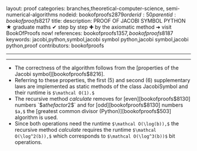 layout: proof
categories: branches,theoretical-computer-science, semi-numerical-algorithms
nodeid: bookofproofs$2879
orderid: 50
parentid: bookofproofs$8217
title: 
description: PROOF OF JACOBI SYMBOL PYTHON &#9733; graduate maths &#10004; step by step &#10010; by the axiomatic method &#10140; visit BookOfProofs now!
references: bookofproofs$1357,bookofproofs$8187
keywords: jacobi,python,symbol,jacobi symbol python,jacobi symbol,jacobi python,proof
contributors: bookofproofs

---


---

* The correctness of the algorithm follows from the [properties of the Jacobi symbol][bookofproofs$8216].
* Referring to these properties, the first (5) and second (6) supplementary laws are implemented as static methods of the class JacobiSymbol and their runtime is `$\mathcal O(1).$`
* The recursive method _calculate_ removes for [even][bookofproofs$8130] numbers `$a$` the factor `$2$` and for [odd][bookofproofs$8130] numbers `$a,$` the [greatest common divisor (Python)][bookofproofs$503] algorithm is used.
* Since both operations need the runtime `$\mathcal O(\log(b)),$` the recursive method _calculate_ requires the runtime `$\mathcal O(\log^2(b)),$` which corresponds to `$\mathcal O(\log^3(b))$` bit operations.
